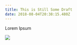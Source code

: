 ```yaml
---
title: This is Still Some Draft
date: 2018-08-04T20:38:15.480Z
---
```

Lorem Ipsum

![](/img/photo.jpeg)
